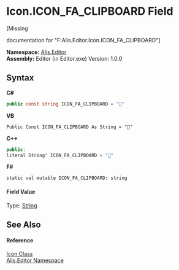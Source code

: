 # Icon.ICON_FA_CLIPBOARD Field
 

\[Missing <summary> documentation for "F:Alis.Editor.Icon.ICON_FA_CLIPBOARD"\]

**Namespace:**&nbsp;<a href="b150ade4-39de-a232-5f06-d3cdc1b2c538">Alis.Editor</a><br />**Assembly:**&nbsp;Editor (in Editor.exe) Version: 1.0.0

## Syntax

**C#**<br />
``` C#
public const string ICON_FA_CLIPBOARD = ""
```

**VB**<br />
``` VB
Public Const ICON_FA_CLIPBOARD As String = ""
```

**C++**<br />
``` C++
public:
literal String^ ICON_FA_CLIPBOARD = ""
```

**F#**<br />
``` F#
static val mutable ICON_FA_CLIPBOARD: string
```


#### Field Value
Type: <a href="https://docs.microsoft.com/dotnet/api/system.string" target="_blank">String</a>

## See Also


#### Reference
<a href="cc0f883c-67f8-f772-c6d7-a60b129f22a7">Icon Class</a><br /><a href="b150ade4-39de-a232-5f06-d3cdc1b2c538">Alis.Editor Namespace</a><br />